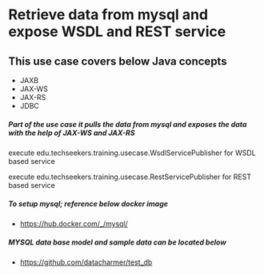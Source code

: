 # Retrieve data from mysql and expose WSDL and REST service

## This use case covers below Java concepts

* JAXB
* JAX-WS
* JAX-RS
* JDBC

##### Part of the use case it pulls the data from mysql and exposes the data with the help of JAX-WS and JAX-RS

execute edu.techseekers.training.usecase.WsdlServicePublisher for WSDL based service

execute edu.techseekers.training.usecase.RestServicePublisher for REST based service

##### To setup mysql; reference below docker image

* https://hub.docker.com/_/mysql/

##### MYSQL data base model and sample data can be located below

* https://github.com/datacharmer/test_db



